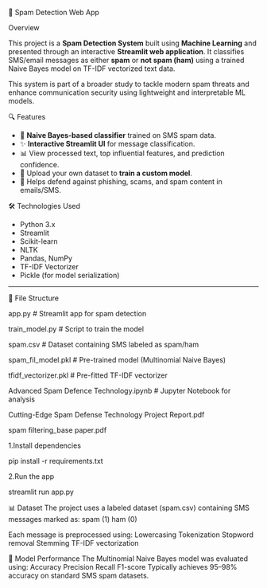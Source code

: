  📧 Spam Detection Web App

Overview

This project is a **Spam Detection System** built using **Machine Learning** and presented through an interactive **Streamlit web application**. It classifies SMS/email messages as either **spam** or **not spam (ham)** using a trained Naive Bayes model on TF-IDF vectorized text data.

This system is part of a broader study to tackle modern spam threats and enhance communication security using lightweight and interpretable ML models.


🔍 Features

- 🧠 **Naive Bayes-based classifier** trained on SMS spam data.
- ✨ **Interactive Streamlit UI** for message classification.
- 📊 View processed text, top influential features, and prediction confidence.
- 📂 Upload your own dataset to **train a custom model**.
- 🔐 Helps defend against phishing, scams, and spam content in emails/SMS.

🛠️ Technologies Used

- Python 3.x
- Streamlit
- Scikit-learn
- NLTK
- Pandas, NumPy
- TF-IDF Vectorizer
- Pickle (for model serialization)

---

📁 File Structure

 app.py # Streamlit app for spam detection
 
train_model.py # Script to train the model

spam.csv # Dataset containing SMS labeled as spam/ham

spam_fil_model.pkl # Pre-trained model (Multinomial Naive Bayes)

tfidf_vectorizer.pkl # Pre-fitted TF-IDF vectorizer

Advanced Spam Defence Technology.ipynb # Jupyter Notebook for analysis

Cutting-Edge Spam Defense Technology Project Report.pdf

spam filtering_base paper.pdf


1.Install dependencies

pip install -r requirements.txt

2.Run the app

streamlit run app.py

📊 Dataset
The project uses a labeled dataset (spam.csv) containing SMS messages marked as:
spam (1)
ham (0)

Each message is preprocessed using:
Lowercasing
Tokenization
Stopword removal
Stemming
TF-IDF vectorization

🧪 Model Performance
The Multinomial Naive Bayes model was evaluated using:
Accuracy
Precision
Recall
F1-score
Typically achieves 95–98% accuracy on standard SMS spam datasets.
